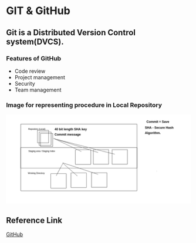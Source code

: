 # GIT & GitHub

## Git is a Distributed Version Control system(DVCS).

### Features of GitHub

* Code review
* Project management
* Security
* Team management

### Image for representing procedure in Local Repository 

![GitHub Image](Big%20Picture.png)

## Reference Link

[GitHub](https://git-scm.com/)

